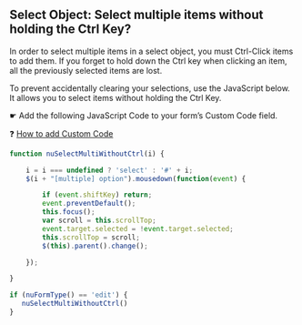 ## Select Object: Select multiple items without holding the Ctrl Key?

In order to select multiple items in a select object, you must Ctrl-Click items to add them. If you forget to hold down the Ctrl key when clicking an item, 
all the previously selected items are lost.

To prevent accidentally clearing your selections, use the JavaScript below. It allows you to select items without holding the Ctrl Key.


☛  Add the following JavaScript Code to your form’s Custom Code field. 

 ❓ [How to add Custom Code](/codelib/common/form_add_custom_code_javascript.gif)

```javascript
function nuSelectMultiWithoutCtrl(i) {

	i = i === undefined ? 'select' : '#' + i;
	$(i + "[multiple] option").mousedown(function(event) {

		if (event.shiftKey) return;
		event.preventDefault();
		this.focus();
		var scroll = this.scrollTop;
		event.target.selected = !event.target.selected;
		this.scrollTop = scroll;
		$(this).parent().change();

	});

}

if (nuFormType() == 'edit') {
   nuSelectMultiWithoutCtrl()
}
```
